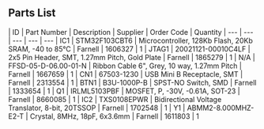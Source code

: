 ## Parts List

| ID | Part Number | Description | Supplier | Order Code | Quantity
| --- | --- | --- | --- | ---
| IC1 | STM32F103CBT6 | Microcontroller, 128Kb Flash, 20Kb SRAM, -40 to 85°C | Farnell | 1606327 | 1
| JTAG1 | 20021121-00010C4LF | 2x5 Pin Header, SMT, 1.27mm Pitch, Gold Plate | Farnell | 1865279 | 1
| N/A | FFSD-05-D-06.00-01-N | Ribbon Cable 6", Grey, 10 way, 1.27mm Pitch | Farnell | 1667659 | 1
| CN1 | 67503-1230 | USB Mini B Receptacle, SMT | Farnell | 2313554 | 1
| BTN1 | B3U-1000P-B | SPST-NO Switch, SMD | Farnell | 1333654 | 1
| Q1 | IRLML5103PBF | MOSFET, P, -30V, -0.61A, SOT-23 | Farnell | 8660085 | 1
| IC2 | TXS0108EPWR | Bidirectional Voltage Translator, 8-bit, 20TSSOP | Farnell | 1702548 | 1
| Y1 | ABMM2-8.000MHZ-E2-T | Crystal, 8MHz, 18pF, 6x3.6mm | Farnell | 1611803 | 1

